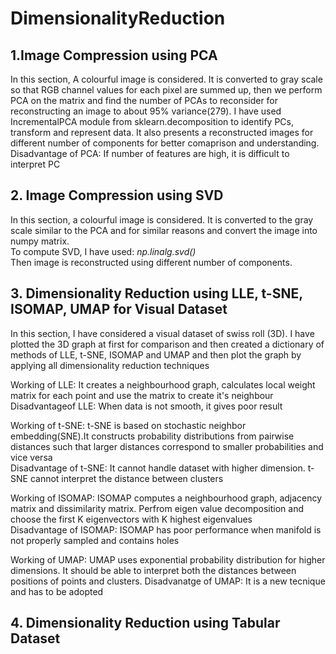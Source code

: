 # DimensionalityReduction

## 1.Image Compression using PCA ##
In this section, A colourful image is considered. It is converted to gray scale so that RGB channel values for each pixel are summed up, then we perform PCA on the matrix and find the number of PCAs to reconsider for reconstructing an image to about 95% variance(279). I have used IncrementalPCA module from sklearn.decomposition to identify PCs, transform and represent data. It also presents a reconstructed images for different number of components for better comaprison and understanding.  
Disadvantage of PCA: If number of features are high, it is difficult to interpret PC    

## 2. Image Compression using SVD ##
In this section, a colourful image is considered. It is converted to the gray scale similar to the PCA and for similar reasons and convert the image into numpy matrix.  
To compute SVD, I have used: *np.linalg.svd()*    
Then image is reconstructed using different number of components.  

## 3. Dimensionality Reduction using LLE, t-SNE, ISOMAP, UMAP for Visual Dataset ##
In this section, I have considered a visual dataset of swiss roll (3D). I have plotted the 3D graph at first for comparison and then created a dictionary of methods of LLE, t-SNE, ISOMAP and UMAP and then plot the graph by applying all dimensionality reduction techniques
  
Working of LLE: It creates a neighbourhood graph, calculates local weight matrix for each point and use the matrix to create it's neighbour  
Disadvantageof LLE: When data is not smooth, it gives poor result  
  
Working of t-SNE: t-SNE is based on stochastic neighbor embedding(SNE).It constructs probability distributions from pairwise distances such that larger distances correspond to smaller probabilities and vice versa  
Disadvantage of t-SNE: It cannot handle dataset with higher dimension. t-SNE cannot interpret the distance between clusters  
  
Working of ISOMAP: ISOMAP computes a neighbourhood graph, adjacency matrix and dissimilarity matrix. Perfrom eigen value decomposition and choose the first K eigenvectors with K highest eigenvalues   
Disadvantage of ISOMAP: ISOMAP has poor performance when manifold is not properly sampled and contains holes
  
Working of UMAP: UMAP uses exponential probability distribution for higher dimensions. It should be able to interpret both the distances between positions of points and clusters.
Disadvanatge of UMAP: It is a new tecnique and has to be adopted  
  
## 4. Dimensionality Reduction using Tabular Dataset ##

